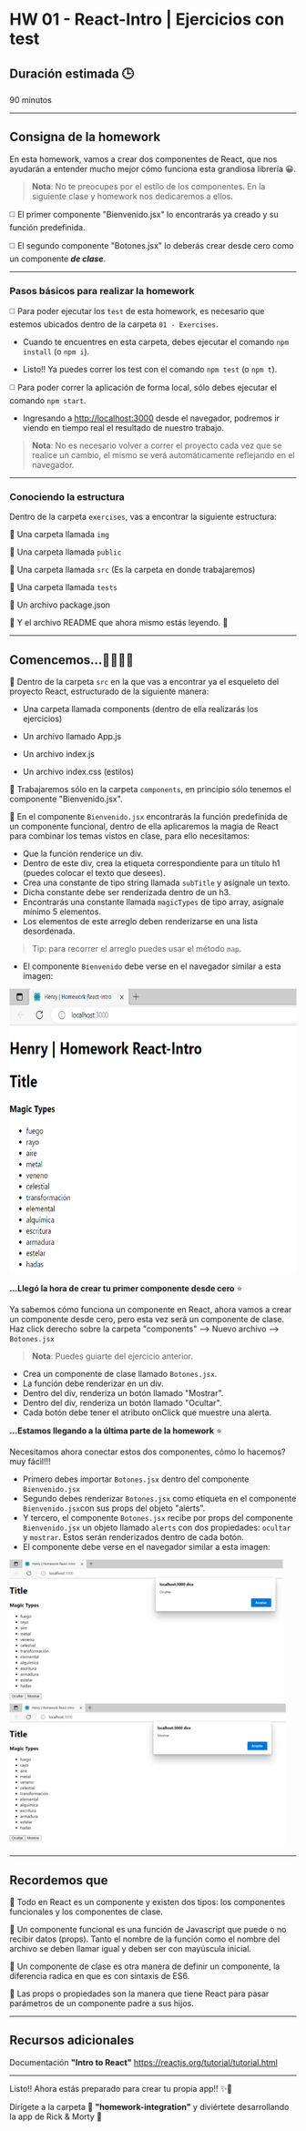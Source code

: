 # HW 01 - React-Intro | Ejercicios con test

## Duración estimada 🕒

90 minutos

---

## Consigna de la homework

En esta homework, vamos a crear dos componentes de React, que nos ayudarán a entender mucho mejor cómo funciona esta grandiosa librería 😀.

> **Nota**: No te preocupes por el estilo de los componentes. En la siguiente clase y homework nos dedicaremos a ellos.

◻️ El primer componente "Bienvenido.jsx" lo encontrarás ya creado y su función predefinida.

◻️ El segundo componente "Botones.jsx" lo deberás crear desde cero como un componente ***de clase***.

---

### Pasos básicos para realizar la homework

◻️ Para poder ejecutar los `test` de esta homework, es necesario que estemos ubicados dentro de la carpeta `01 - Exercises`.

* Cuando te encuentres en esta carpeta, debes ejecutar el comando `npm install` (o `npm i`).

* Listo!! Ya puedes correr los test con el comando `npm test` (o `npm t`).

◻️ Para poder correr la aplicación de forma local, sólo debes ejecutar el comando `npm start`.

* Ingresando a <http://localhost:3000> desde el navegador, podremos ir viendo en tiempo real el resultado de nuestro trabajo.

>**Nota**: No es necesario volver a correr el proyecto cada vez que se realice un cambio, el mismo se verá automáticamente reflejando en el navegador.

---

### Conociendo la estructura

Dentro de la carpeta `exercises`, vas a encontrar la siguiente estructura:

🔹 Una carpeta llamada `img`

🔹 Una carpeta llamada `public`

🔹 Una carpeta llamada `src` (Es la carpeta en donde trabajaremos)

🔹 Una carpeta llamada `tests`

🔹 Un archivo package.json

🔹 Y el archivo README que ahora mismo estás leyendo. 🧐

---

## Comencemos...👨‍💻👩‍💻

🔹 Dentro de la carpeta `src` en la que vas a encontrar ya el esqueleto del proyecto React, estructurado de la siguiente manera:

* Una carpeta llamada components (dentro de ella realizarás los ejercicios)

* Un archivo llamado App.js

* Un archivo index.js

* Un archivo index.css (estilos)

🔹 Trabajaremos sólo en la carpeta `components`, en principio sólo tenemos el componente "Bienvenido.jsx".

🔹 En el componente `Bienvenido.jsx` encontrarás la función predefinida de un componente funcional, dentro de ella aplicaremos la magia de React para combinar los temas vistos en clase, para ello necesitamos:

* Que la función renderice un div.
* Dentro de este div, crea la etiqueta correspondiente para un título h1 (puedes colocar el texto que desees).
* Crea una constante de tipo string llamada `subTitle` y asígnale un texto.
* Dicha constante debe ser renderizada dentro de un h3.
* Encontrarás una constante llamada `magicTypes` de tipo array, asígnale mínimo 5 elementos.
* Los elementos de este arreglo deben renderizarse en una lista desordenada.

> Tip: para recorrer el arreglo puedes usar el método `map`.

* El componente `Bienvenido` debe verse en el navegador similar a esta imagen:

<p align="center"><img src="./img/eje1.png" height="500px" >

**...Llegó la hora de crear tu primer componente desde cero** ⭐

Ya sabemos cómo funciona un componente en React, ahora vamos a crear un componente desde cero, pero esta vez será un componente de clase. Haz click derecho sobre la carpeta "components" --> Nuevo archivo --> `Botones.jsx`

> **Nota**: Puedes guiarte del ejercicio anterior.

* Crea un componente de clase llamado `Botones.jsx`.
* La función debe renderizar en un div.
* Dentro del div, renderiza un botón llamado "Mostrar".
* Dentro del div, renderiza un botón llamado "Ocultar".
* Cada botón debe tener el atributo onClick que muestre una alerta.

**...Estamos llegando a la última parte de la homework** ⭐

Necesitamos ahora conectar estos dos componentes, cómo lo hacemos? muy fácil!!!

* Primero debes importar `Botones.jsx` dentro del componente `Bienvenido.jsx`
* Segundo debes renderizar `Botones.jsx` como etiqueta en el componente `Bienvenido.jsx`con sus props del objeto "alerts".
* Y tercero, el componente `Botones.jsx` recibe por props del componente `Bienvenido.jsx` un objeto llamado `alerts` con dos propiedades: `ocultar` y `mostrar`. Estos serán renderizados dentro de cada botón.
* El componente debe verse en el navegador similar a esta imagen:

<img src="./img/eje2.png" height="250px" >  <img src="./img/eje3.png" height="250px">

---

## Recordemos que

🔹 Todo en React es un componente y existen dos tipos: los componentes funcionales y los componentes de clase.

🔹 Un componente funcional es una función de Javascript que puede o no recibir datos (props). Tanto el nombre de la función como el nombre del archivo se deben llamar igual y deben ser con mayúscula inicial.

🔹 Un componente de clase es otra manera de definir un componente, la diferencia radica en que es con sintaxis de ES6.

🔹 Las props o propiedades son la manera que tiene React para pasar parámetros de un componente padre a sus hijos.

---

## Recursos adicionales

Documentación **"Intro to React"** <https://reactjs.org/tutorial/tutorial.html>

---

Listo!! Ahora estás preparado para crear tu propia app!! ✨🚀

Dirígete a la carpeta 📂 **"homework-integration"** y diviértete desarrollando la app de Rick & Morty 🤩
